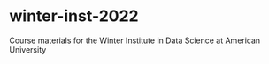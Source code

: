 # winter-inst-2022
Course materials for the Winter Institute in Data Science at American University
